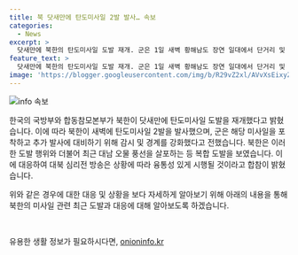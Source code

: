 ```yaml
---
title: 북 닷새만에 탄도미사일 2발 발사… 속보
categories:
  - News
excerpt: >
  닷새만에 북한의 탄도미사일 도발 재개. 군은 1일 새벽 황해남도 장연 일대에서 단거리 및 미상 탄도미사일 2발을 발사했다고 밝혔으며, 분석 중이라고 전했다. 이에 대비해 미ㆍ일과 정보를 공유하며 대비태세를 유지하고 있다고 밝혔다. 또한, 북한의 극초음속 미사일 발사 가능성을 경고하며, 대남 오물 풍선 살포 등 복합 도발 양상을 보이고 있음을 지적했다.
feature_text: >
  닷새만에 북한의 탄도미사일 도발 재개. 군은 1일 새벽 황해남도 장연 일대에서 단거리 및 미상 탄도미사일 2발을 발사했다고 밝혔으며, 분석 중이라고 전했다. 이에 대비해 미ㆍ일과 정보를 공유하며 대비태세를 유지하고 있다고 밝혔다. 또한, 북한의 극초음속 미사일 발사 가능성을 경고하며, 대남 오물 풍선 살포 등 복합 도발 양상을 보이고 있음을 지적했다.
image: 'https://blogger.googleusercontent.com/img/b/R29vZ2xl/AVvXsEixyZcFfHzMRdzZMjFBmAUKJYCLCGyLL1o632UiGVXcaFdKo_bkvkuCioo0uUKlGfBVcT3P84aROyZIXSBEx3Aw5nCQ3pTgDom1WDC4m8eifvWiAmWEEVb4x6G_l8C0QH225ldMjyaFvpxGEBGNO37VmDTDMHGhJPq73UglMfDca1-0aw/s1600/blogspot.png'
---
```


<p><img src="https://blogger.googleusercontent.com/img/b/R29vZ2xl/AVvXsEixyZcFfHzMRdzZMjFBmAUKJYCLCGyLL1o632UiGVXcaFdKo_bkvkuCioo0uUKlGfBVcT3P84aROyZIXSBEx3Aw5nCQ3pTgDom1WDC4m8eifvWiAmWEEVb4x6G_l8C0QH225ldMjyaFvpxGEBGNO37VmDTDMHGhJPq73UglMfDca1-0aw/s1600/blogspot.png" alt="info 속보" /></p>

<p>한국의 국방부와 합동참모본부가 북한이 닷새만에 탄도미사일 도발을 재개했다고 밝혔습니다. 이에 따라 북한이 새벽에 탄도미사일 2발을 발사했으며, 군은 해당 미사일을 포착하고 추가 발사에 대비하기 위해 감시 및 경계를 강화했다고 전했습니다. 북한은 이러한 도발 행위와 더불어 최근 대남 오물 풍선을 살포하는 등 복합 도발을 보였습니다. 이에 대응하여 대북 심리전 방송은 상황에 따라 융통성 있게 시행될 것이라고 합참이 밝혔습니다. </p>

<p>위와 같은 경우에 대한 대응 및 상황을 보다 자세하게 알아보기 위해 아래의 내용을 통해 북한의 미사일 관련 최근 도발과 대응에 대해 알아보도록 하겠습니다.</p>

<p data-ke-size="size16">&nbsp;</p>
유용한 생활 정보가 필요하시다면, <a href="https://onioninfo.kr" rel="dofollow">onioninfo.kr</a>


